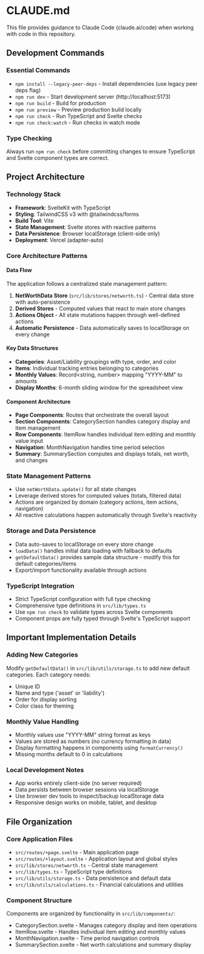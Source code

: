# CLAUDE.md

This file provides guidance to Claude Code (claude.ai/code) when working with code in this repository.

## Development Commands

### Essential Commands

- `npm install --legacy-peer-deps` - Install dependencies (use legacy peer deps flag)
- `npm run dev` - Start development server (http://localhost:5173)
- `npm run build` - Build for production
- `npm run preview` - Preview production build locally
- `npm run check` - Run TypeScript and Svelte checks
- `npm run check:watch` - Run checks in watch mode

### Type Checking

Always run `npm run check` before committing changes to ensure TypeScript and Svelte component types are correct.

## Project Architecture

### Technology Stack

- **Framework**: SvelteKit with TypeScript
- **Styling**: TailwindCSS v3 with @tailwindcss/forms
- **Build Tool**: Vite
- **State Management**: Svelte stores with reactive patterns
- **Data Persistence**: Browser localStorage (client-side only)
- **Deployment**: Vercel (adapter-auto)

### Core Architecture Patterns

#### Data Flow

The application follows a centralized state management pattern:

1. **NetWorthData Store** (`src/lib/stores/networth.ts`) - Central data store with auto-persistence
2. **Derived Stores** - Computed values that react to main store changes
3. **Actions Object** - All state mutations happen through well-defined actions
4. **Automatic Persistence** - Data automatically saves to localStorage on every change

#### Key Data Structures

- **Categories**: Asset/Liability groupings with type, order, and color
- **Items**: Individual tracking entries belonging to categories
- **Monthly Values**: Record<string, number> mapping "YYYY-MM" to amounts
- **Display Months**: 6-month sliding window for the spreadsheet view

#### Component Architecture

- **Page Components**: Routes that orchestrate the overall layout
- **Section Components**: CategorySection handles category display and item management
- **Row Components**: ItemRow handles individual item editing and monthly value input
- **Navigation**: MonthNavigation handles time period selection
- **Summary**: SummarySection computes and displays totals, net worth, and changes

### State Management Patterns

- Use `netWorthData.update()` for all state changes
- Leverage derived stores for computed values (totals, filtered data)
- Actions are organized by domain (category actions, item actions, navigation)
- All reactive calculations happen automatically through Svelte's reactivity

### Storage and Data Persistence

- Data auto-saves to localStorage on every store change
- `loadData()` handles initial data loading with fallback to defaults
- `getDefaultData()` provides sample data structure - modify this for default categories/items
- Export/import functionality available through actions

### TypeScript Integration

- Strict TypeScript configuration with full type checking
- Comprehensive type definitions in `src/lib/types.ts`
- Use `npm run check` to validate types across Svelte components
- Component props are fully typed through Svelte's TypeScript support

## Important Implementation Details

### Adding New Categories

Modify `getDefaultData()` in `src/lib/utils/storage.ts` to add new default categories. Each category needs:

- Unique ID
- Name and type ('asset' or 'liability')
- Order for display sorting
- Color class for theming

### Monthly Value Handling

- Monthly values use "YYYY-MM" string format as keys
- Values are stored as numbers (no currency formatting in data)
- Display formatting happens in components using `formatCurrency()`
- Missing months default to 0 in calculations

### Local Development Notes

- App works entirely client-side (no server required)
- Data persists between browser sessions via localStorage
- Use browser dev tools to inspect/backup localStorage data
- Responsive design works on mobile, tablet, and desktop

## File Organization

### Core Application Files

- `src/routes/+page.svelte` - Main application page
- `src/routes/+layout.svelte` - Application layout and global styles
- `src/lib/stores/networth.ts` - Central state management
- `src/lib/types.ts` - TypeScript type definitions
- `src/lib/utils/storage.ts` - Data persistence and default data
- `src/lib/utils/calculations.ts` - Financial calculations and utilities

### Component Structure

Components are organized by functionality in `src/lib/components/`:

- CategorySection.svelte - Manages category display and item operations
- ItemRow.svelte - Handles individual item editing and monthly values
- MonthNavigation.svelte - Time period navigation controls
- SummarySection.svelte - Net worth calculations and summary display